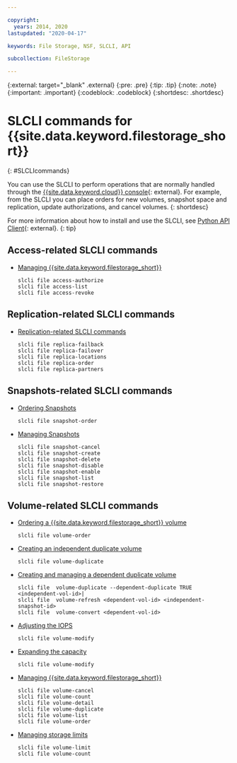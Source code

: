 ```yaml
---

copyright:
  years: 2014, 2020
lastupdated: "2020-04-17"

keywords: File Storage, NSF, SLCLI, API

subcollection: FileStorage

---
```

{:external: target="_blank" .external}
{:pre: .pre}
{:tip: .tip}
{:note: .note}
{:important: .important}
{:codeblock: .codeblock}
{:shortdesc: .shortdesc}

# SLCLI commands for {{site.data.keyword.filestorage_short}}
{: #SLCLIcommands}

You can use the SLCLI to perform operations that are normally handled through the [{{site.data.keyword.cloud}} console](https://{DomainName}/classic/storage/file){: external}. For example, from the SLCLI you can place orders for new volumes, snapshot space and replication, update authorizations, and cancel volumes.
{: shortdesc}

For more information about how to install and use the SLCLI, see [Python API Client](https://softlayer-python.readthedocs.io/en/latest/cli/){: external}.
{: tip}

## Access-related SLCLI commands
* [Managing {{site.data.keyword.filestorage_short}}](/docs/FileStorage?topic=FileStorage-managingstorage)  
  ```
  slcli file access-authorize
  slcli file access-list
  slcli file access-revoke
  ```

## Replication-related SLCLI commands

* [Replication-related SLCLI commands](/docs/FileStorage?topic=FileStorage-replication)
  ```
  slcli file replica-failback
  slcli file replica-failover
  slcli file replica-locations
  slcli file replica-order
  slcli file replica-partners
  ```

## Snapshots-related SLCLI commands

* [Ordering Snapshots](/docs/FileStorage?topic=FileStorage-ordering-snapshots)
  ```
  slcli file snapshot-order
  ```

* [Managing Snapshots](/docs/FileStorage?topic=FileStorage-managingSnapshots)
  ```
  slcli file snapshot-cancel
  slcli file snapshot-create
  slcli file snapshot-delete
  slcli file snapshot-disable
  slcli file snapshot-enable
  slcli file snapshot-list
  slcli file snapshot-restore
  ```

## Volume-related SLCLI commands

* [Ordering a {{site.data.keyword.filestorage_short}} volume](/docs/FileStorage?topic=FileStorage-orderingFileStorage#orderingthroughCLI)
  ```
  slcli file volume-order
  ```
* [Creating an independent duplicate volume](/docs/FileStorage?topic=FileStorage-duplicatevolume)
  ```
  slcli file volume-duplicate
  ```
* [Creating and managing a dependent duplicate volume](/docs/FileStorage?topic=FileStorage-dependentduplicate)
  ```
  slcli file  volume-duplicate --dependent-duplicate TRUE <independent-vol-id>|
  slcli file  volume-refresh <dependent-vol-id> <independent-snapshot-id>
  slcli file  volume-convert <dependent-vol-id>
  ```

* [Adjusting the IOPS](/docs/FileStorage?topic=FileStorage-adjustingIOPS)
  ```
  slcli file volume-modify
  ```
* [Expanding the capacity](/docs/FileStorage?topic=FileStorage-expandCapacity)
  ```
  slcli file volume-modify
  ```
* [Managing {{site.data.keyword.filestorage_short}}](/docs/FileStorage?topic=FileStorage-managingstorage)
  ```
  slcli file volume-cancel
  slcli file volume-count
  slcli file volume-detail
  slcli file volume-duplicate
  slcli file volume-list
  slcli file volume-order
  ```
* [Managing storage limits](/docs/FileStorage?topic=FileStorage-managinglimits)
  ```
  slcli file volume-limit
  slcli file volume-count
  ```
